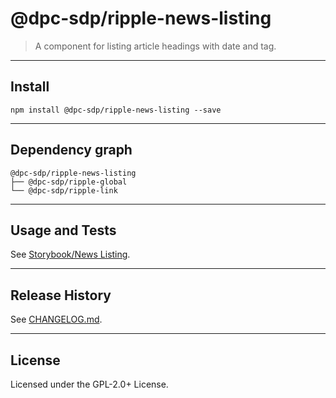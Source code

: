 # @dpc-sdp/ripple-news-listing

> A component for listing article headings with date and tag.

--------------------------------------------------------------------------------

## Install

```shell
npm install @dpc-sdp/ripple-news-listing --save
```

--------------------------------------------------------------------------------

## Dependency graph

```shell
@dpc-sdp/ripple-news-listing
├── @dpc-sdp/ripple-global
└── @dpc-sdp/ripple-link
```

--------------------------------------------------------------------------------

## Usage and Tests

See [Storybook/News Listing](https://ripple-ripple-develop.lagoon.vicsdp.amazee.io/?selectedKind=Molecules/NewsListing&selectedStory=News%20Listing).

--------------------------------------------------------------------------------

## Release History

See [CHANGELOG.md](./CHANGELOG.md).

--------------------------------------------------------------------------------

## License

Licensed under the GPL-2.0+ License.
